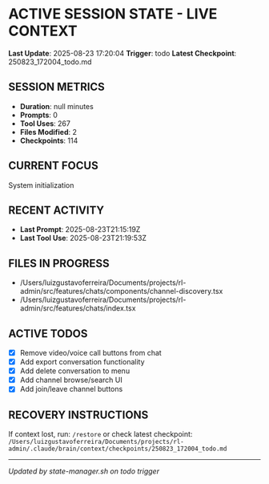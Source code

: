# ACTIVE SESSION STATE - LIVE CONTEXT
**Last Update**: 2025-08-23 17:20:04
**Trigger**: todo
**Latest Checkpoint**: 250823_172004_todo.md

## SESSION METRICS
- **Duration**: null minutes
- **Prompts**: 0
- **Tool Uses**: 267
- **Files Modified**: 2
- **Checkpoints**: 114

## CURRENT FOCUS
System initialization

## RECENT ACTIVITY
- **Last Prompt**: 2025-08-23T21:15:19Z
- **Last Tool Use**: 2025-08-23T21:19:53Z

## FILES IN PROGRESS
- /Users/luizgustavoferreira/Documents/projects/rl-admin/src/features/chats/components/channel-discovery.tsx
- /Users/luizgustavoferreira/Documents/projects/rl-admin/src/features/chats/index.tsx

## ACTIVE TODOS
- [x] Remove video/voice call buttons from chat
- [x] Add export conversation functionality
- [x] Add delete conversation to menu
- [x] Add channel browse/search UI
- [x] Add join/leave channel buttons

## RECOVERY INSTRUCTIONS
If context lost, run: `/restore` or check latest checkpoint:
`/Users/luizgustavoferreira/Documents/projects/rl-admin/.claude/brain/context/checkpoints/250823_172004_todo.md`

---
*Updated by state-manager.sh on todo trigger*
